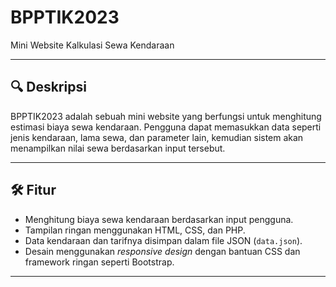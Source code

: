 # BPPTIK2023

Mini Website Kalkulasi Sewa Kendaraan

---

## 🔍 Deskripsi

BPPTIK2023 adalah sebuah mini website yang berfungsi untuk menghitung estimasi biaya sewa kendaraan. Pengguna dapat memasukkan data seperti jenis kendaraan, lama sewa, dan parameter lain, kemudian sistem akan menampilkan nilai sewa berdasarkan input tersebut.

---

## 🛠️ Fitur

- Menghitung biaya sewa kendaraan berdasarkan input pengguna.  
- Tampilan ringan menggunakan HTML, CSS, dan PHP.  
- Data kendaraan dan tarifnya disimpan dalam file JSON (`data.json`).  
- Desain menggunakan *responsive design* dengan bantuan CSS dan framework ringan seperti Bootstrap.  

---
